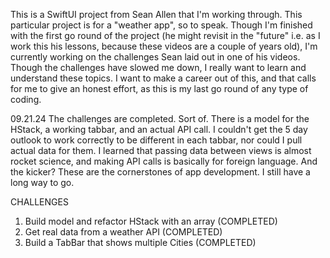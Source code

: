 This is a SwiftUI project from Sean Allen that I'm working through. This particular project is for a "weather app", so to speak. Though I'm finished with the first go round of the project (he might revisit in the "future" i.e. as I work this his lessons, because these videos are a couple of years old), I'm currently working on the challenges Sean laid out in one of his videos. Though the challenges have slowed me down, I really want to learn and understand these topics. I want to make a career out of this, and that calls for me to give an honest effort, as this is my last go round of any type of coding.

09.21.24
The challenges are completed. Sort of. There is a model for the HStack, a working tabbar, and an actual API call. I couldn't get the 5 day outlook to work correctly to be different in each tabbar, nor could I pull actual data for them. I learned that passing data between views is almost rocket science, and making API calls is basically for foreign language. And the kicker? These are the cornerstones of app development. I still have a long way to go.

CHALLENGES
1. Build model and refactor HStack with an array (COMPLETED)
2. Get real data from a weather API (COMPLETED)
3. Build a TabBar that shows multiple Cities (COMPLETED)
